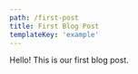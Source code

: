 ```yaml
---
path: /first-post
title: First Blog Post
templateKey: 'example'
---
```


Hello! This is our first blog post.